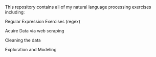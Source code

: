This repository contains all of my natural language processing exercises including:


Regular Expression Exercises (regex)


Acuire Data via web scraping


Cleaning the data


Exploration and Modeling